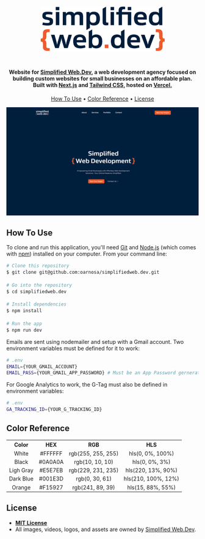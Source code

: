 <div align="center">
  <img alt="Logo" src="./src/assets/swd-logo-light.png" width="325px" style="margin:25px 0;"/>
</div>

<h4 align="center">
 Website for <a href="https://simplifiedweb.dev" target="_blank">Simplified Web.Dev</a>, a web development agency focused on building custom websites for small businesses on an affordable plan. Built with <a href="https://www.nextjs.org/" target="_blank">Next.js</a> and <a href="https://www.tailwindcss.com/" target="_blank">Tailwind CSS</a>, hosted on <a href="https://vercel.com/" target="_blank">Vercel.</a>
</h4>

<p align="center">
  <a href="#how-to-use">How To Use</a> •
  <a href="#color-reference">Color Reference</a> •
  <a href="#license">License</a>
</p>

![demo](./public/images/thumbnail.png)

## How To Use

To clone and run this application, you'll need [Git](https://git-scm.com) and [Node.js](https://nodejs.org/en/download/) (which comes with [npm](http://npmjs.com)) installed on your computer. From your command line:

```bash
# Clone this repository
$ git clone git@github.com:oarnosa/simplifiedweb.dev.git

# Go into the repository
$ cd simplifiedweb.dev

# Install dependencies
$ npm install

# Run the app
$ npm run dev
```

Emails are sent using nodemailer and setup with a Gmail account. Two environment variables must be defined for it to work:

```bash
# .env
EMAIL={YOUR_GMAIL_ACCOUNT}
EMAIL_PASS={YOUR_GMAIL_APP_PASSWORD} # Must be an App Password gernerate through the Google Security section.
```

For Google Analytics to work, the G-Tag must also be defined in environment variables:

```bash
# .env
GA_TRACKING_ID={YOUR_G_TRACKING_ID}
```

## Color Reference

<table style="width:100%">
  <tr>
    <th>Color</th>
    <th>HEX</th>
    <th>RGB</th>
    <th>HLS</th>
  </tr>
  <tr align=center>
    <td>White</td>
    <td>#FFFFFF</td>
    <td>rgb(255, 255, 255)</td>
    <td>hls(0, 0%, 100%)</td>
  </tr>
  <tr align=center>
    <td>Black</td>
    <td>#0A0A0A</td>
    <td>rgb(10, 10, 10)</td>
    <td>hls(0, 0%, 3%)</td>
  </tr>
  <tr align=center>
    <td>Ligh Gray</td>
    <td>#E5E7EB</td>
    <td>rgb(229, 231, 235)</td>
    <td>hls(220, 13%, 90%)</td>
  </tr>
  <tr align=center>
    <td>Dark Blue</td>
    <td>#001E3D</td>
    <td>rgb(0, 30, 61)</td>
    <td>hls(210, 100%, 12%)</td>
  </tr>
  <tr align=center>
    <td>Orange</td>
    <td>#F15927</td>
    <td>rgb(241, 89, 39)</td>
    <td>hls(15, 88%, 55%)</td>
  </tr>
</table>

## License

- **[MIT License](http://opensource.org/licenses/mit-license.php)**
- All images, videos, logos, and assets are owned by <a href="http://simplifiedweb.dev" target="_blank">Simplified Web.Dev</a>.
